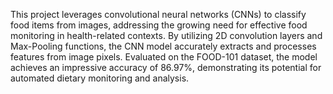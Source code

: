This project leverages convolutional neural networks (CNNs) to classify food items from images, addressing the growing need for effective food monitoring in health-related contexts. By utilizing 2D convolution layers and Max-Pooling functions, the CNN model accurately extracts and processes features from image pixels. Evaluated on the FOOD-101 dataset, the model achieves an impressive accuracy of 86.97%, demonstrating its potential for automated dietary monitoring and analysis.
